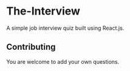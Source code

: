 # The-Interview

A simple job interview quiz built using React.js.

## Contributing

You are welcome to add your own questions.
